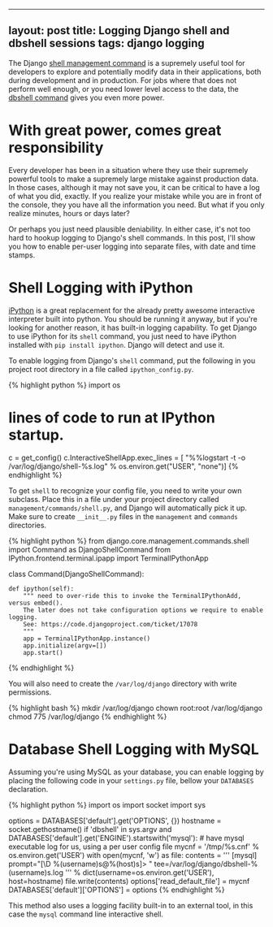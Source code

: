 
---
layout: post
title: Logging Django shell and dbshell sessions
tags: django logging
---

The Django [shell management command](https://docs.djangoproject.com/en/dev/ref/django-admin/#shell) is a supremely useful tool for developers to explore and potentially modify data in their applications, both during development and in production. For jobs where that does not perform well enough, or you need lower level access to the data, the [dbshell command](https://docs.djangoproject.com/en/dev/ref/django-admin/#dbshell) gives you even more power.

# With great power, comes great responsibility

Every developer has been in a situation where they use their supremely powerful tools to make a supremely large mistake against production data. In those cases, although it may not save you, it can be critical to have a log of what you did, exactly. If you realize your mistake while you are in front of the console, they you have all the information you need. But what if you only realize minutes, hours or days later?

Or perhaps you just need plausible deniability. In either case, it's not too hard to hookup logging to Django's shell commands. In this post, I'll show you how to enable per-user logging into separate files, with date and time stamps.

# Shell Logging with iPython

[iPython](http://ipython.org/download.html) is a great replacement for the already pretty awesome interactive interpreter built into python. You should be running it anyway, but if you're looking for another reason, it has built-in logging capability. To get Django to use iPython for its `shell` command, you just need to have iPython installed with `pip install ipython`. Django will detect and use it.

To enable logging from Django's `shell` command, put the following in you project root directory in a file called `ipython_config.py`.

{% highlight python %}
import os

# lines of code to run at IPython startup.
c = get_config()
c.InteractiveShellApp.exec_lines = [
        "%%logstart -t -o /var/log/django/shell-%s.log" % os.environ.get("USER", "none")]
{% endhighlight %}

To get `shell` to recognize your config file, you need to write your own subclass. Place this in a file under your project directory called `management/commands/shell.py`, and Django will automatically pick it up. Make sure to create `__init__.py` files in the `management` and `commands` directories.

{% highlight python %}
from django.core.management.commands.shell import Command as DjangoShellCommand
from IPython.frontend.terminal.ipapp import TerminalIPythonApp

class Command(DjangoShellCommand):

    def ipython(self):
        """ need to over-ride this to invoke the TerminalIPythonAdd, versus embed().
        The later does not take configuration options we require to enable logging.
        See: https://code.djangoproject.com/ticket/17078
        """
        app = TerminalIPythonApp.instance()
        app.initialize(argv=[])
        app.start()
{% endhighlight %}

You will also need to create the `/var/log/django` directory with write permissions.

{% highlight bash %}
mkdir /var/log/django
chown root:root /var/log/django
chmod 775 /var/log/django
{% endhighlight %}

# Database Shell Logging with MySQL

Assuming you're using MySQL as your database, you can enable logging by placing the following code in your `settings.py` file, bellow your `DATABASES` declaration.

{% highlight python %}
import os
import socket
import sys

options = DATABASES['default'].get('OPTIONS', {})
hostname = socket.gethostname()
if 'dbshell' in sys.argv and DATABASES['default'].get('ENGINE').startswith('mysql'):
    # have mysql executable log for us, using a per user config file
    mycnf = '/tmp/%s.cnf' % os.environ.get('USER')
    with open(mycnf, 'w') as file:
        contents = '''
[mysql]
prompt="[\D %(username)s@%(host)s]> "
tee=/var/log/django/dbshell-%(username)s.log
''' % dict(username=os.environ.get('USER'), host=hostname)
        file.write(contents)
    options['read_default_file'] = mycnf
DATABASES['default']['OPTIONS'] = options
{% endhighlight %}

This method also uses a logging facility built-in to an external tool, in this case the `mysql` command line interactive shell.
